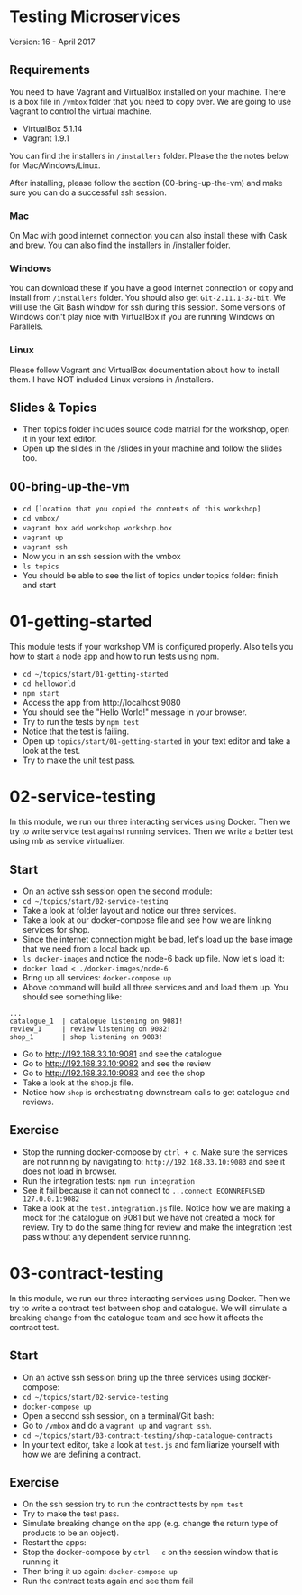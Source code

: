 Testing Microservices
=====================

Version: 16 - April 2017

Requirements
------------
You need to have Vagrant and VirtualBox installed on your machine. There is a box
file in `/vmbox` folder that you need to copy over. We are going to
use Vagrant to control the virtual machine.

* VirtualBox 5.1.14
* Vagrant 1.9.1

You can find the installers in `/installers` folder. Please the the
notes below for Mac/Windows/Linux.

After installing, please follow the section (00-bring-up-the-vm) and make sure you can do a successful ssh session.

### Mac
On Mac with good internet connection you can also install these with
Cask and brew. You can also find the installers in /installer folder.

### Windows
You can download these if you have a good internet connection or copy and install from `/installers` folder.
You should also get `Git-2.11.1-32-bit`. We will use the Git Bash window for ssh during this session.
Some versions of Windows don't play nice with VirtualBox if you are running Windows on Parallels.

### Linux
Please follow Vagrant and VirtualBox documentation about how to install
them. I have NOT included Linux versions in /installers.

Slides & Topics
---------------
* Then topics folder includes source code matrial for the workshop, open
  it in your text editor.
* Open up the slides in the /slides in your machine and follow the slides
too.

00-bring-up-the-vm
------------------

* `cd [location that you copied the contents of this workshop]`
* `cd vmbox/`
* `vagrant box add workshop workshop.box`
* `vagrant up`
* `vagrant ssh`
* Now you in an ssh session with the vmbox
* `ls topics`
* You should be able to see the list of topics under topics folder:
  finish and start


01-getting-started
==================

This module tests if your workshop VM is configured properly. Also tells
you how to start a node app and how to run tests using npm.

* `cd ~/topics/start/01-getting-started`
* `cd helloworld`
* `npm start`
* Access the app from http://localhost:9080
* You should see the "Hello World!" message in your browser.
* Try to run the tests by `npm test`
* Notice that the test is failing.
* Open up `topics/start/01-getting-started` in your text editor and take
  a look at the test.
* Try to make the unit test pass.

02-service-testing
==================

In this module, we run our three interacting services using Docker. Then
we try to write service test against running services. Then we write a
better test using mb as service virtualizer.

Start
-----

* On an active ssh session open the second module:
* `cd ~/topics/start/02-service-testing`
* Take a look at folder layout and notice our three services.
* Take a look at our docker-compose file and see how we are linking
  services for shop.
* Since the internet connection might be bad, let's load up the base
  image that we need from a local back up.
* `ls docker-images` and notice the node-6 back up file. Now let's load it:
* `docker load < ./docker-images/node-6`
* Bring up all services: `docker-compose up`
* Above command will build all three services and and load them up. You
  should see something like:

```
...
catalogue_1  | catalogue listening on 9081!
review_1     | review listening on 9082!
shop_1       | shop listening on 9083!
```

* Go to http://192.168.33.10:9081 and see the catalogue
* Go to http://192.168.33.10:9082 and see the review
* Go to http://192.168.33.10:9083 and see the shop
* Take a look at the shop.js file.
* Notice how `shop` is orchestrating downstream calls to get catalogue and reviews.


Exercise
--------
* Stop the running docker-compose by `ctrl + c`. Make sure the services
  are not running by navigating to: `http://192.168.33.10:9083` and see
it does not load in browser.
* Run the integration tests: `npm run integration`
* See it fail because it can not connect to `...connect ECONNREFUSED 127.0.0.1:9082`
* Take a look at the `test.integration.js` file. Notice how we are
  making a mock for the catalogue on 9081 but we have not created a mock
for review. Try to do the same thing for review and make the integration
test pass without any dependent service running.


03-contract-testing
===================

In this module, we run our three interacting services using Docker. Then
we try to write a contract test between shop and catalogue. We will
simulate a breaking change from the catalogue team and see how it
affects the contract test.

Start
-----
* On an active ssh session bring up the three services using docker-compose:
* `cd ~/topics/start/02-service-testing`
* `docker-compose up`
* Open a second ssh session, on a terminal/Git bash:
* Go to `/vmbox` and do a `vagrant up` and `vagrant ssh`.
* `cd ~/topics/start/03-contract-testing/shop-catalogue-contracts`
* In your text editor, take a look at `test.js` and familiarize yourself with how we are
  defining a contract.

Exercise
--------
* On the ssh session try to run the contract tests by `npm test`
* Try to make the test pass.
* Simulate breaking change on the app (e.g. change the return type of
  products to be an object).
* Restart the apps:
* Stop the docker-compose by `ctrl - c` on the session window that is running it
* Then bring it up again: `docker-compose up`
* Run the contract tests again and see them fail
